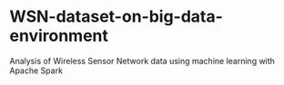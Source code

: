 # WSN-dataset-on-big-data-environment
Analysis of Wireless Sensor Network data using machine learning with Apache Spark
